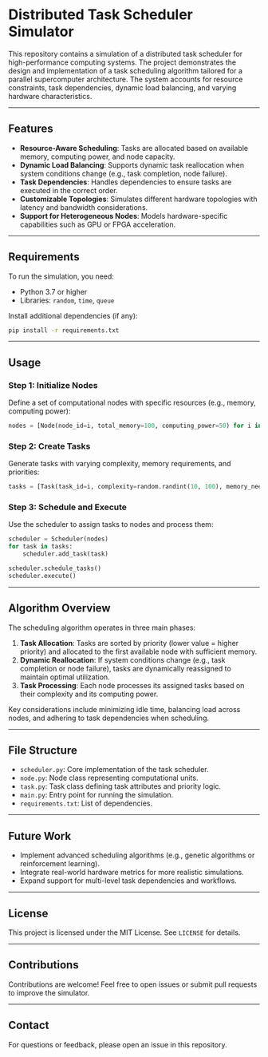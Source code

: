 # Distributed Task Scheduler Simulator

This repository contains a simulation of a distributed task scheduler for high-performance computing systems. The project demonstrates the design and implementation of a task scheduling algorithm tailored for a parallel supercomputer architecture. The system accounts for resource constraints, task dependencies, dynamic load balancing, and varying hardware characteristics.

---

## Features
- **Resource-Aware Scheduling**: Tasks are allocated based on available memory, computing power, and node capacity.
- **Dynamic Load Balancing**: Supports dynamic task reallocation when system conditions change (e.g., task completion, node failure).
- **Task Dependencies**: Handles dependencies to ensure tasks are executed in the correct order.
- **Customizable Topologies**: Simulates different hardware topologies with latency and bandwidth considerations.
- **Support for Heterogeneous Nodes**: Models hardware-specific capabilities such as GPU or FPGA acceleration.

---

## Requirements

To run the simulation, you need:
- Python 3.7 or higher
- Libraries: `random`, `time`, `queue`

Install additional dependencies (if any):
```bash
pip install -r requirements.txt
```

---

## Usage

### Step 1: Initialize Nodes
Define a set of computational nodes with specific resources (e.g., memory, computing power):
```python
nodes = [Node(node_id=i, total_memory=100, computing_power=50) for i in range(3)]
```

### Step 2: Create Tasks
Generate tasks with varying complexity, memory requirements, and priorities:
```python
tasks = [Task(task_id=i, complexity=random.randint(10, 100), memory_needed=random.randint(10, 30), priority=random.randint(1, 5)) for i in range(10)]
```

### Step 3: Schedule and Execute
Use the scheduler to assign tasks to nodes and process them:
```python
scheduler = Scheduler(nodes)
for task in tasks:
    scheduler.add_task(task)

scheduler.schedule_tasks()
scheduler.execute()
```

---

## Algorithm Overview
The scheduling algorithm operates in three main phases:
1. **Task Allocation**: Tasks are sorted by priority (lower value = higher priority) and allocated to the first available node with sufficient memory.
2. **Dynamic Reallocation**: If system conditions change (e.g., task completion or node failure), tasks are dynamically reassigned to maintain optimal utilization.
3. **Task Processing**: Each node processes its assigned tasks based on their complexity and its computing power.

Key considerations include minimizing idle time, balancing load across nodes, and adhering to task dependencies when scheduling.

---

## File Structure
- `scheduler.py`: Core implementation of the task scheduler.
- `node.py`: Node class representing computational units.
- `task.py`: Task class defining task attributes and priority logic.
- `main.py`: Entry point for running the simulation.
- `requirements.txt`: List of dependencies.

---

## Future Work
- Implement advanced scheduling algorithms (e.g., genetic algorithms or reinforcement learning).
- Integrate real-world hardware metrics for more realistic simulations.
- Expand support for multi-level task dependencies and workflows.

---

## License
This project is licensed under the MIT License. See `LICENSE` for details.

---

## Contributions
Contributions are welcome! Feel free to open issues or submit pull requests to improve the simulator.

---

## Contact
For questions or feedback, please open an issue in this repository.

